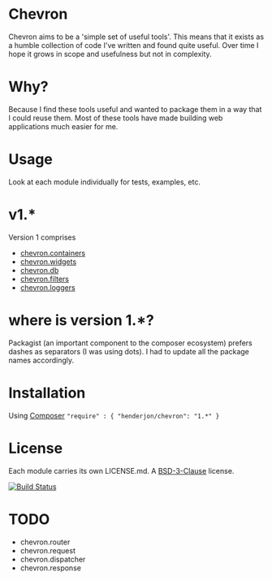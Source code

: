 # Chevron

Chevron aims to be a 'simple set of useful tools'. This means that it
exists as a humble collection of code I've written and found quite useful.
Over time I hope it grows in scope and usefulness but not in complexity.

# Why?

Because I find these tools useful and wanted to package them in a way
that I could reuse them. Most of these tools have made building web
applications much easier for me.

# Usage

Look at each module individually for tests, examples, etc.

# v1.*

Version 1 comprises

  - [chevron.containers](https://github.com/henderjon/chevron.containers)
  - [chevron.widgets](https://github.com/henderjon/chevron.widgets)
  - [chevron.db](https://github.com/henderjon/chevron.db)
  - [chevron.filters](https://github.com/henderjon/chevron.filters)
  - [chevron.loggers](https://github.com/henderjon/chevron.loggers)

# where is version 1.*?

Packagist (an important component to the composer ecosystem) prefers dashes as separators (I was
using dots). I had to update all the package names accordingly.

# Installation

Using [Composer](http://getcomposer.org/) `"require" : { "henderjon/chevron": "1.*" }`

# License

Each module carries its own LICENSE.md. A [BSD-3-Clause](http://opensource.org/licenses/BSD-3-Clause) license.

[![Build Status](https://travis-ci.org/henderjon/chevron.svg?branch=master)](https://travis-ci.org/henderjon/chevron)

# TODO

  - chevron.router
  - chevron.request
  - chevron.dispatcher
  - chevron.response



